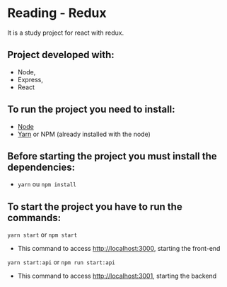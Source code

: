 # Reading - Redux

It is a study project for react with redux.

## Project developed with:
* Node,
* Express,
* React

## To run the project you need to install:
* [Node](https://nodejs.org/en/download/)
* [Yarn](https://yarnpkg.com/lang/en/docs/install/) or NPM (already installed with the node)

## Before starting the project you must install the dependencies:
* `yarn` ou `npm install`

## To start the project you have to run the commands:
`yarn start` or `npm start`
* This command to access [http://localhost:3000](http://localhost:3000), starting the front-end

`yarn start:api` or `npm run start:api`
* This command to access [http://localhost:3001](http://localhost:3001), starting the backend
